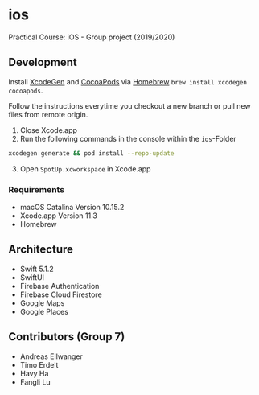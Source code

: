 # ios

Practical Course: iOS - Group project (2019/2020)

## Development
Install [XcodeGen](https://github.com/yonaskolb/XcodeGen) and [CocoaPods](https://cocoapods.org/) via [Homebrew](https://brew.sh/) `brew install xcodegen cocoapods`.

Follow the instructions everytime you checkout a new branch or pull new files from remote origin.

1. Close Xcode.app
2. Run the following commands in the console within the `ios`-Folder
```sh
xcodegen generate && pod install --repo-update
```
3. Open `SpotUp.xcworkspace` in Xcode.app

### Requirements
- macOS Catalina Version 10.15.2
- Xcode.app Version 11.3
- Homebrew

## Architecture

- Swift 5.1.2
- SwiftUI
- Firebase Authentication
- Firebase Cloud Firestore
- Google Maps
- Google Places


## Contributors (Group 7)

- Andreas Ellwanger
- Timo Erdelt
- Havy Ha
- Fangli Lu
